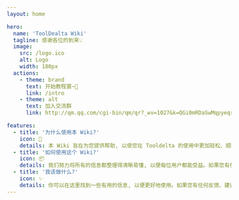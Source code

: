 ```yaml
---
layout: home

hero:
  name: 'ToolDealta Wiki'
  tagline: 感谢各位的到来💡
  image:
    src: /logo.ico
    alt: Logo
    width: 180px
  actions:
    - theme: brand
      text: 开始教程罢~🤔
      link: /intro
    - theme: alt
      text: 加入交流群
      link: http://qm.qq.com/cgi-bin/qm/qr?_wv=1027&k=QGi0mRDaSwMqpyeqr5HKldw724Pw94hP&authKey=ZqMqMOHRPvznBOUR08ugfTvYSt5czdZHIvBwIRg7136nGZXqGEV%2FUaM0Vs0jk3lJ&noverify=0&group_code=462612384

features:
  - title: '为什么使用本 Wiki?'
    icon: 🔨
    details: 本 Wiki 旨在为您提供帮助, 以使您在 Tooldelta 的使用中更加轻松、顺利地享受。
  - title: '如何使用这个 Wiki?'
    icon: 📦
    details: 我们努力将所有的信息都整理得清晰易懂, 以便每位用户都能受益。如果您有任何反馈、建议或需要帮助, 你可以入群或提出issue进行反馈。
  - title: '我该做什么?'
    icon: ✨
    details: 你可以在这里找到一些有用的信息, 以便更好地使用。如果您有任何反馈、建议或需要帮助, 你可以联系作者寻求帮助。
---
```

